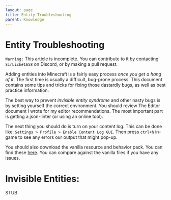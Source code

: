 ```yaml
---
layout: page
title: Entity Troubleshooting
parent: Knowledge
---
```


# Entity Troubleshooting

`Warning:` This article is incomplete. You can contribute to it by contacting `SirLich#1658` on Discord, or by making a pull request.

Adding entities into Minecraft is a fairly easy process *once you get a hang of it*. The first time is usually a difficult, bug-prone process. This document contains some tips and tricks for fixing those dastardly bugs, as well as best practice information.

The best way to prevent *invisible entity syndrome* and other nasty bugs is by setting yourself the correct environment. You should review The Editor document I wrote for my editor recommendations. The most  important part is getting a json-linter (or using an online tool).

The next thing you should do is turn on your content log. This can be done like: `Settings > Profile > Enable Content Log GUI`. Then press `ctrl+h` in-game to see any errors our output that might pop-up.

You should also download the vanilla resource and behavior pack. You can find these [here](https://www.minecraft.net/en-us/addons/). You can compare against the vanilla files if you have any issues.

# Invisible Entities:

STUB